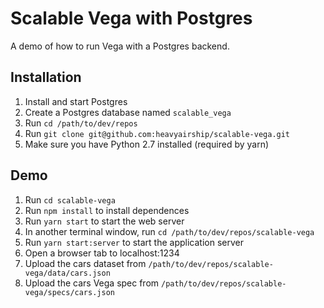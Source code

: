 # Scalable Vega with Postgres

A demo of how to run Vega with a Postgres backend.

## Installation
1. Install and start Postgres
2. Create a Postgres database named `scalable_vega`
3. Run `cd /path/to/dev/repos`
4. Run `git clone git@github.com:heavyairship/scalable-vega.git`
5. Make sure you have Python 2.7 installed (required by yarn)

## Demo
1. Run `cd scalable-vega`
2. Run `npm install` to install dependences
3. Run `yarn start` to start the web server
4. In another terminal window, run `cd /path/to/dev/repos/scalable-vega`
5. Run `yarn start:server` to start the application server
6. Open a browser tab to localhost:1234
7. Upload the cars dataset from `/path/to/dev/repos/scalable-vega/data/cars.json`
8. Upload the cars Vega spec from `/path/to/dev/repos/scalable-vega/specs/cars.json`
